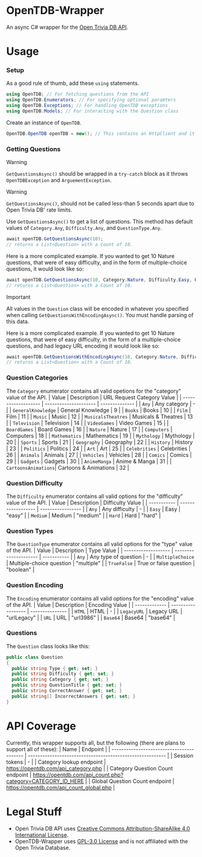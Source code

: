 # OpenTDB-Wrapper
An async C# wrapper for the [Open Trivia DB API](https://opentdb.com/api_config.php).

# Usage
### Setup
As a good rule of thumb, add these `using` statements.
```cs
using OpenTDB; // For fetching questions from the API
using OpenTDB.Enumerators; // For specifying optional paramters
using OpenTDB.Exceptions; // For handling OpenTDB exceptions
using OpenTDB.Models; // For interacting with the Question class
```

Create an instance of `OpenTDB`.
```cs
OpenTDB.OpenTDB openTDB = new(); // This contains an HttpClient and it is good practice to not duplicate it.
```
### Getting Questions
> [!WARNING]
> `GetQuestionsAsync()` should be wrapped in a `try-catch` block as it throws `OpenTDBException` and `ArguementException`.

> [!WARNING]  
> `GetQuestionsAsync()`, should not be called less-than 5 seconds apart due to Open Trivia DB' rate limits.

Use `GetQuestionsAsync()` to get a list of questions. This method has default values of `Category.Any`, `Difficulty.Any`, and `QuestionType.Any`.
```cs
await openTDB.GetQuestionsAsync(10);
// returns a List<Question> with a Count of 10.
```
Here is a more complicated example. If you wanted to get 10 Nature questions, that were of easy difficulty, and in the form of multiple-choice questions, it would look like so:
```cs
await openTDB.GetQuestionsAsync(10, Category.Nature, Difficulty.Easy, QuestionType.MultipleChoice);
// returns a List<Question> with a Count of 10.
```
> [!IMPORTANT]  
> All values in the `Question` class will be encoded in whatever you specified when calling `GetQuestionsWithEncodingAsync()`. You must handle parsing of this data.

Here is a more complicated example. If you wanted to get 10 Nature questions, that were of easy difficulty, in the form of a multiple-choice questions, and had legacy URL encoding it would look like so:
```cs
await openTDB.GetQuestionsWithEncodingAsync(10, Category.Nature, Difficulty.Easy, QuestionType.MultipleChoice, Encoding.LegacyURL);
// returns a List<Question> with a Count of 10.
```
### Question Categories
The `Category` enumerator contains all valid opetions for the "category" value of the API.
| Value               | Description           | URL Request Category Value |
| ------------------- | --------------------- | -------------- |
| `Any`               | Any category           | -              |
| `GeneralKnowledge`  | General Knowledge      | 9              |
| `Books`             | Books                 | 10             |
| `Film`              | Film                  | 11             |
| `Music`             | Music                 | 12             |
| `MusicalsTheatres`  | Musicals & Theatres   | 13             |
| `Television`        | Television            | 14             |
| `VideoGames`        | Video Games           | 15             |
| `BoardGames`        | Board Games           | 16             |
| `Nature`            | Nature                | 17             |
| `Computers`         | Computers             | 18             |
| `Mathematics`       | Mathematics           | 19             |
| `Mythology`         | Mythology             | 20             |
| `Sports`            | Sports                | 21             |
| `Geography`         | Geography             | 22             |
| `History`           | History               | 23             |
| `Politics`          | Politics              | 24             |
| `Art`               | Art                   | 25             |
| `Celebrities`       | Celebrities           | 26             |
| `Animals`           | Animals               | 27             |
| `Vehicles`          | Vehicles              | 28             |
| `Comics`            | Comics                | 29             |
| `Gadgets`           | Gadgets               | 30             |
| `AnimeManga`        | Anime & Manga         | 31             |
| `CartoonsAnimations`| Cartoons & Animations | 32             |

### Question Difficulty
The `Difficulty` enumerator contains all valid options for the "difficulty" value of the API.
| Value       | Description       | Difficulty Value |
| ----------- | ------------------ | ----------------- |
| `Any`       | Any difficulty     | -                 |
| `Easy`      | Easy               | "easy"            |
| `Medium`    | Medium             | "medium"          |
| `Hard`      | Hard               | "hard"            |

### Question Types
The `QuestionType` enumerator contains all valid options for the "type" value of the API.
| Value               | Description           | Type Value  |
| ------------------- | --------------------- | ----------- |
| `Any`               | Any type of question   | -           |
| `MultipleChoice`    | Multiple-choice question | "multiple"  |
| `TrueFalse`         | True or false question  | "boolean"   |

### Question Encoding
The `Encoding` enumerator contains all valid options for the "encoding" value of the API.
| Value         | Description       | Encoding Value |
| ------------- | ------------------ | --------------- |
| `HTML`        | HTML               | -               |
| `LegacyURL`   | Legacy URL         | "urlLegacy"     |
| `URL`         | URL                | "url3986"       |
| `Base64`      | Base64             | "base64"        |


### Questions
The `Question` class looks like this:
```cs
public class Question
{
  public string Type { get; set; }
  public string Difficulty { get; set; }
  public string Category { get; set; }
  public string QuestionTitle { get; set; }
  public string CorrectAnswer { get; set; }
  public string[] IncorrectAnswers { get; set; }
}
```
# API Coverage
Currently, this wrapper supports all, but the following (there are plans to support all of these):
| Name                                      | Endpoint                                                  |
| ----------------------------------------- | --------------------------------------------------------- |
| Session tokens                            | -                                                         |
| Category lookup endpoint                  | https://opentdb.com/api_category.php                      |
| Category Question Count endpoint          | https://opentdb.com/api_count.php?category=CATEGORY_ID_HERE |
| Global Question Count endpoint            | https://opentdb.com/api_count_global.php                  |


# Legal Stuff
- Open Trivia DB API uses [Creative Commons Attribution-ShareAlike 4.0 International License](https://creativecommons.org/licenses/by-sa/4.0/).
- OpenTDB-Wrapper uses [GPL-3.0 License](LICENSE) and is not affiliated with the Open Trivia Database.






